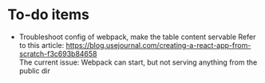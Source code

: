 # To-do items

- Troubleshoot config of webpack, make the table content servable 
Refer to this article: https://blog.usejournal.com/creating-a-react-app-from-scratch-f3c693b84658  
The current issue: Webpack can start, but not serving anything from the public dir